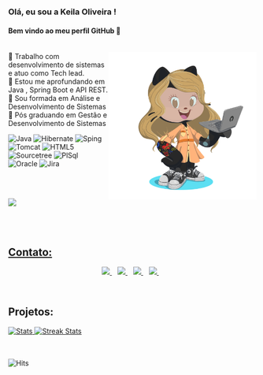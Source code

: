 ### Olá, eu sou a Keila Oliveira ! 
#### Bem vindo ao meu perfil GitHub 👋 <br><br>



<img align="right" height="300em" src="https://github.com/keilaoliveira/keilaoliveira/blob/main/Img/octocat-1669677783377.png"/>


🔭 Trabalho com desenvolvimento de sistemas e atuo como Tech lead. <br>
🌱 Estou me aprofundando em Java , Spring Boot e API REST. <br>
📘 Sou formada em Análise e Desenvolvimento de Sistemas <br>
📓 Pós graduando em Gestão e Desenvolvimento de Sistemas <br>


![Java](https://img.shields.io/badge/Java-ED8B00?style=for-the-badge&logo=java&logoColor=white)
![Hibernate](https://img.shields.io/badge/Hibernate-59666C?style=for-the-badge&logo=Hibernate&logoColor=white)
![Sping](https://img.shields.io/badge/Spring-6DB33F?style=for-the-badge&logo=spring&logoColor=white)
![Tomcat](https://img.shields.io/badge/Tomcat-BA55D3?style=for-the-badge&logo=Jira&logoColor=white)
![HTML5](https://img.shields.io/badge/HTML5-E34F26?style=for-the-badge&logo=html5&logoColor=white)<br>
![Sourcetree](https://img.shields.io/badge/Sourcetree-0052CC?style=for-the-badge&logo=Sourcetree&logoColor=white)
![PlSql](https://img.shields.io/badge/PLSQL-008B8B?style=for-the-badge&logo=oracle&logoColor=black)
![Oracle](https://img.shields.io/badge/Oracle-8B008B?style=for-the-badge&logo=oracle&logoColor=black)
![Jira](https://img.shields.io/badge/Jira-0052CC?style=for-the-badge&logo=Jira&logoColor=white)



<br><br>




<a href="https://github.com/keilaoliveira">
<img height="150em" src="https://github-readme-stats.vercel.app/api/top-langs/?username=keilaoliveira&layout=compact&langs_count=7&theme=codeSTACKr"/>
        
<br><br>

## Contato:
<p align='center'>
  
  <a href="https://www.linkedin.com/in/keiladeoliveira/">
    <img src="https://img.shields.io/badge/linkedin-%230077B5.svg?&style=for-the-badge&logo=linkedin&logoColor=white" />
  </a>&nbsp;&nbsp;
  <a href="https://instagram.com/keila_oliveira">
    <img src="https://img.shields.io/badge/instagram-%23E4405F.svg?&style=for-the-badge&logo=instagram&logoColor=white" />        
  </a>&nbsp;&nbsp;
  <a href="https://twitter.com/keila_oliveira8">
    <img src="https://img.shields.io/badge/Twitter-1DA1F2?style=for-the-badge&logo=twitter&logoColor=white" />        
  </a>&nbsp;&nbsp;   
  <a href="https://facebook.com/keila.oliveira8">
    <img src="https://img.shields.io/badge/Facebook-1877F2?style=for-the-badge&logo=facebook&logoColor=white" />        
  </a>&nbsp;&nbsp;         
  
</p> 

<br>

## Projetos:
<div>
<a href="https://github-readme-stats.vercel.app">
        <img width="49%" alt="Stats" src="https://github-readme-stats.vercel.app/api?&count_private=true&include_all_commits=true&username=keilaoliveira&theme=onedark&custom_title=GitHub+Stats&hide_border=true"/>
    </a>
    <a href="https://github-readme-streak-stats.herokuapp.com">
        <img width="49%" alt="Streak Stats" src="https://github-readme-streak-stats.herokuapp.com/?user=keilaoliveira&theme=onedark&hide_border=true"/>
    </a>

<div>

<br><br>
![Hits](https://hits.seeyoufarm.com/api/count/incr/badge.svg?url=https%3A%2F%2Fgithub.com%2F{keilaoliveira}1212%2Fhit-counter)


<!--
**keilaoliveira/keilaoliveira** is a ✨ _special_ ✨ repository because its `README.md` (this file) appears on your GitHub profile.

Here are some ideas to get you started:

- 🔭 I’m currently working on ...
- 🌱 I’m currently learning ...
- 👯 I’m looking to collaborate on ...
- 🤔 I’m looking for help with ...
- 💬 Ask me about ...
- 📫 How to reach me: ...
- 😄 Pronouns: ...
- ⚡ Fun fact: ...
-->
